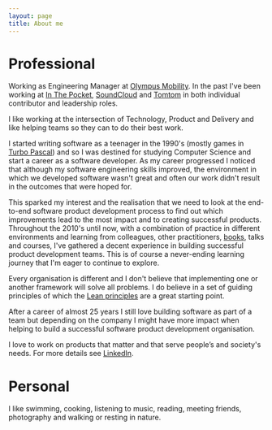 ```yaml
---
layout: page
title: About me
---
```


# Professional


Working as Engineering Manager at [Olympus Mobility](https://www.olympus-mobility.be/en/). In the past I've been working at [In The Pocket](https://www.inthepocket.com), [SoundCloud](https://www.soundcloud.com) and [Tomtom](http://www.tomtom.com) in both individual contributor and leadership roles.

I like working at the intersection of Technology, Product and Delivery and like helping teams so they can to do their best work.

I started writing software as a teenager in the 1990's (mostly games in [Turbo Pascal](https://en.wikipedia.org/wiki/Turbo_Pascal)) and so I was destined for studying Computer Science and start a career as a software developer. As my career progressed I noticed that although my software engineering skills improved, the environment in which we developed software wasn't great and often our work didn't result in the outcomes that were hoped for.

This sparked my interest and the realisation that we need to look at the end-to-end software product development process to find out which improvements lead to the most impact and to creating successful products. Throughout the 2010's until now, with a combination of practice in different environments and learning from colleagues, other practitioners, [books](https://www.goodreads.com/review/list/110501578-kristof-a), talks and courses, I've gathered a decent experience in building successful product development teams. This is of course a never-ending learning journey that I'm eager to continue to explore.

Every organisation is different and I don't believe that implementing one or another framework will solve all problems. I do believe in a set of guiding principles of which the [Lean principles](https://en.wikipedia.org/wiki/Lean_software_development) are a great starting point.

After a career of almost 25 years I still love building software as part of a team but depending on the company I might have more impact when helping to build a successful software product development organisation.

I love to work on products that matter and that serve people’s and society's needs.
For more details see [LinkedIn](https://www.linkedin.com/in/kristof-adriaenssens-8a481619/).


# Personal

I like swimming, cooking, listening to music, reading, meeting friends, photography and walking or resting in nature.